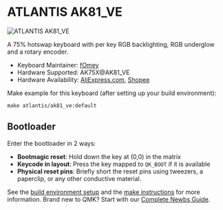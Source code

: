 # ATLANTIS AK81_VE

![ATLANTIS AK81_VE](https://i.imgur.com/nfuocgS.jpeg)

A 75% hotswap keyboard with per key RGB backlighting, RGB underglow and a rotary encoder.

* Keyboard Maintainer: [fOmey](https://github.com/fOmey)
* Hardware Supported: AK75X@AK81_VE
* Hardware Availability: [AliExpress.com](https://aliexpress.com), [Shopee](https://shopee.com.my)

Make example for this keyboard (after setting up your build environment):

    make atlantis/ak81_ve:default

## Bootloader

Enter the bootloader in 2 ways:

* **Bootmagic reset**: Hold down the key at (0,0) in the matrix
* **Keycode in layout**: Press the key mapped to `QK_BOOT` if it is available
* **Physical reset pins**: Briefly short the reset pins using tweezers, a paperclip, or any other conductive material.

See the [build environment setup](https://docs.qmk.fm/#/getting_started_build_tools) and the [make instructions](https://docs.qmk.fm/#/getting_started_make_guide) for more information. Brand new to QMK? Start with our [Complete Newbs Guide](https://docs.qmk.fm/#/newbs).